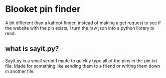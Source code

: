 # Blooket pin finder

A bit different than a kahoot finder, instead of making a get request to see if the website with the pin exists, I turn the raw json into a python library to read.


## what is sayit.py?

Sayit.py is a small script I made to quickly type all of the pins in the pin.txt file. Made for something like sending them to a friend or writing them down in another file.
